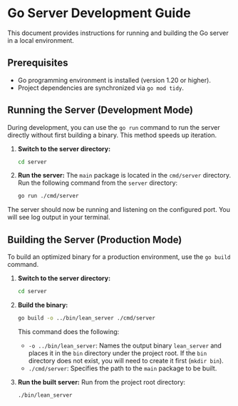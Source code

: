 # Go Server Development Guide

This document provides instructions for running and building the Go server in a local environment.

## Prerequisites

- Go programming environment is installed (version 1.20 or higher).
- Project dependencies are synchronized via `go mod tidy`.

## Running the Server (Development Mode)

During development, you can use the `go run` command to run the server directly without first building a binary. This method speeds up iteration.

1.  **Switch to the server directory:**
    ```bash
    cd server
    ```

2.  **Run the server:**
    The `main` package is located in the `cmd/server` directory. Run the following command from the `server` directory:
    ```bash
    go run ./cmd/server
    ```

The server should now be running and listening on the configured port. You will see log output in your terminal.

## Building the Server (Production Mode)

To build an optimized binary for a production environment, use the `go build` command.

1.  **Switch to the server directory:**
    ```bash
    cd server
    ```

2.  **Build the binary:**
    ```bash
    go build -o ../bin/lean_server ./cmd/server
    ```
    This command does the following:
    - `-o ../bin/lean_server`: Names the output binary `lean_server` and places it in the `bin` directory under the project root. If the `bin` directory does not exist, you will need to create it first (`mkdir bin`).
    - `./cmd/server`: Specifies the path to the `main` package to be built.

3.  **Run the built server:**
    Run from the project root directory:
    ```bash
    ./bin/lean_server
    ```
